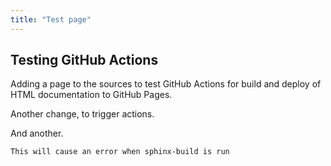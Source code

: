```yaml
---
title: "Test page"
---
```


## Testing GitHub Actions

Adding a page to the sources to test GitHub Actions for build and deploy of HTML documentation to GitHub Pages.

Another change, to trigger actions.

And another.

```{invalid}
This will cause an error when sphinx-build is run
```